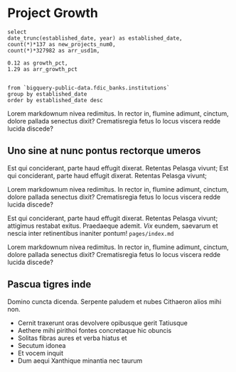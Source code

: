 <script> 

import BigValue from "$lib/BigValue.svelte";

</script>

# Project Growth 


```banks_established
select 
date_trunc(established_date, year) as established_date, 
count(*)*137 as new_projects_num0,
count(*)*327982 as arr_usd1m,

0.12 as growth_pct,
1.29 as arr_growth_pct 


from `bigquery-public-data.fdic_banks.institutions`
group by established_date
order by established_date desc 

```

<BigValue 
data = {data.banks_established} 
value=new_projects_num0 
comparison=growth_pct
comparisonTitle="Month over Month"
title="New Activations" 
/> 

<BigValue data = {data.banks_established} 
value=arr_usd1m
title="Run Rate MRR"
comparison=arr_growth_pct
comparisonTitle="YTD" 
sparkline={false}
/> 

Lorem markdownum nivea redimitus. In rector in, flumine adimunt, cinctum, dolore
pallada senectus dixit? Crematisregia fetus Io locus viscera redde lucida
discede?

<LineChart 
data = {data.banks_established} y=new_projects_num0
yAxisTitle="New Activations"
/> 


## Uno sine at nunc pontus rectorque umeros

Est qui conciderant, parte haud effugit dixerat. Retentas Pelasga vivunt; Est qui conciderant, parte haud effugit dixerat. Retentas Pelasga vivunt;

Lorem markdownum nivea redimitus. In rector in, flumine adimunt, cinctum, dolore
pallada senectus dixit? Crematisregia fetus Io locus viscera redde lucida
discede?

Est qui conciderant, parte haud effugit dixerat. Retentas Pelasga vivunt;
attigimus restabat exitus. Praedaeque ademit. *Vix* eundem, saevarum et nescia
inter retinentibus inaniter pontum! `pages/index.md`

Lorem markdownum nivea redimitus. In rector in, flumine adimunt, cinctum, dolore
pallada senectus dixit? Crematisregia fetus Io locus viscera redde lucida
discede?


## Pascua tigres inde

Domino cuncta dicenda. Serpente paludem et nubes Cithaeron alios mihi non.

- Cernit traxerunt oras devolvere opibusque gerit Tatiusque
- Aethere mihi pirithoi fontes concretaque hic obuncis
- Solitas fibras aures et verba hiatus et
- Secutum idonea
- Et vocem inquit
- Dum aequi Xanthique minantia nec taurum
